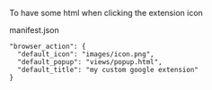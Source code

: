 To have some html when clicking the extension icon

manifest.json
```
"browser_action": {
  "default_icon": "images/icon.png",
  "default_popup": "views/popup.html",
  "default_title": "my custom google extension"
}
```
